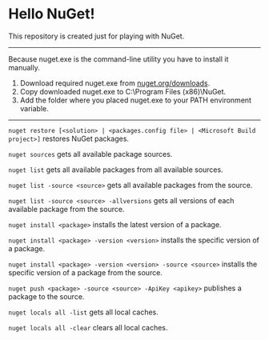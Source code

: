# Hello NuGet!

This repository is created just for playing with NuGet.

***

Because nuget.exe is the command-line utility you have to install it manually.

1. Download required nuget.exe from [nuget.org/downloads](https://nuget.org/downloads).
2. Copy downloaded nuget.exe to C:\Program Files (x86)\NuGet.
3. Add the folder where you placed nuget.exe to your PATH environment variable.

***

`nuget restore [<solution> | <packages.config file> | <Microsoft Build project>]` restores NuGet packages.

`nuget sources` gets all available package sources.

`nuget list` gets all available packages from all available sources.

`nuget list -source <source>` gets all available packages from the source.

`nuget list -source <source> -allversions` gets all versions of each available package from the source.

`nuget install <package>` installs the latest version of a package.

`nuget install <package> -version <version>` installs the specific version of a package.

`nuget install <package> -version <version> -source <source>` installs the specific version of a package from the source.

`nuget push <package> -source <source> -ApiKey <apikey>` publishes a package to the source.

`nuget locals all -list` gets all local caches.

`nuget locals all -clear` clears all local caches.
